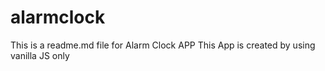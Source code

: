 # alarmclock
This is a readme.md file for Alarm Clock APP
This App is created by using vanilla JS only 
